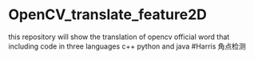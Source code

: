 # OpenCV_translate_feature2D
this repository will show the  translation of opencv official word  that including code in three languages c++ python and java
#Harris 角点检测


